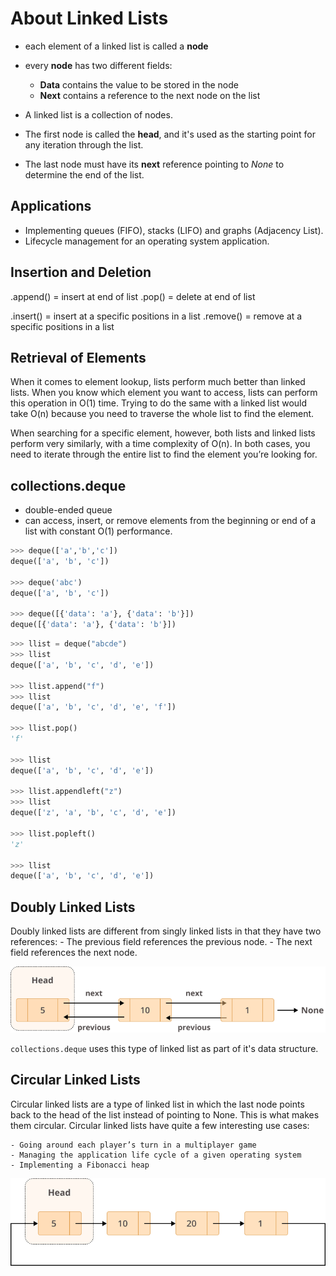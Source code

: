 # About Linked Lists

- each element of a linked list is called a **node**
- every **node** has two different fields:
    - **Data** contains the value to be stored in the node
    - **Next** contains a reference to the next node on the list

- A linked list is a collection of nodes.
- The first node is called the **head**, and it's used as the starting point for any iteration through the list.
- The last node must have its **next** reference pointing to *None* to determine the end of the list.


## Applications
- Implementing queues (FIFO), stacks (LIFO) and graphs (Adjacency List).
- Lifecycle management for an operating system application.

## Insertion and Deletion
.append() = insert at end of list
.pop() = delete at end of list

.insert() = insert at a specific positions in a list
.remove() = remove at a specific positions in a list

## Retrieval of Elements
When it comes to element lookup, lists perform much better than linked lists. When you know which element you want to access, lists can perform this operation in O(1) time. Trying to do the same with a linked list would take O(n) because you need to traverse the whole list to find the element.

When searching for a specific element, however, both lists and linked lists perform very similarly, with a time complexity of O(n). In both cases, you need to iterate through the entire list to find the element you’re looking for.

## collections.deque
- double-ended queue
- can access, insert, or remove elements from the beginning or end of a list with constant O(1) performance.

```py
>>> deque(['a','b','c'])
deque(['a', 'b', 'c'])

>>> deque('abc')
deque(['a', 'b', 'c'])

>>> deque([{'data': 'a'}, {'data': 'b'}])
deque([{'data': 'a'}, {'data': 'b'}])
```

```py
>>> llist = deque("abcde")
>>> llist
deque(['a', 'b', 'c', 'd', 'e'])

>>> llist.append("f")
>>> llist
deque(['a', 'b', 'c', 'd', 'e', 'f'])

>>> llist.pop()
'f'

>>> llist
deque(['a', 'b', 'c', 'd', 'e'])

>>> llist.appendleft("z")
>>> llist
deque(['z', 'a', 'b', 'c', 'd', 'e'])

>>> llist.popleft()
'z'

>>> llist
deque(['a', 'b', 'c', 'd', 'e'])
```

## Doubly Linked Lists

Doubly linked lists are different from singly linked lists in that they have two references:
    - The previous field references the previous node.
    - The next field references the next node.

![Doubly linked list](image.png)

`collections.deque` uses this type of linked list as part of it's data structure.

## Circular Linked Lists

Circular linked lists are a type of linked list in which the last node points back to the head of the list instead of pointing to None. This is what makes them circular. Circular linked lists have quite a few interesting use cases:

    - Going around each player’s turn in a multiplayer game
    - Managing the application life cycle of a given operating system
    - Implementing a Fibonacci heap

![Circular linked list](image-1.png)
